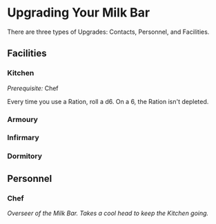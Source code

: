 # Upgrading Your Milk Bar

There are three types of Upgrades: Contacts, Personnel, and Facilities.&#x20;

## Facilities

### Kitchen

_Prerequisite:_ Chef

Every time you use a Ration, roll a d6. On a 6, the Ration isn't depleted.&#x20;

### Armoury

### Infirmary

### Dormitory



## Personnel

### Chef

_Overseer of the Milk Bar. Takes a cool head to keep the Kitchen going._&#x20;
